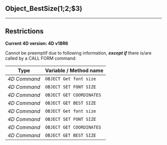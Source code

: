 ﻿## Object_BestSize($1;$2;$3)---## Restrictions**Current 4D version: 4D v18R6**Cannot be preemptif due to following information, ***except if*** there is/are called by a CALL FORM command:|Type|Variable / Method name||------|------||*4D Command*|`OBJECT Get font size`||*4D Command*|`OBJECT SET FONT SIZE`||*4D Command*|`OBJECT GET COORDINATES`||*4D Command*|`OBJECT GET BEST SIZE`||*4D Command*|`OBJECT Get font size`||*4D Command*|`OBJECT SET FONT SIZE`||*4D Command*|`OBJECT GET COORDINATES`||*4D Command*|`OBJECT GET BEST SIZE`|